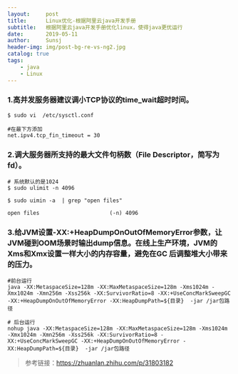 ```yaml
---
layout:     post
title:      Linux优化-根据阿里云java开发手册
subtitle:   根据阿里云java开发手册优化linux，使得java更优运行
date:       2019-05-11
author:     Sunsj
header-img: img/post-bg-re-vs-ng2.jpg
catalog: true
tags:
    - java
    - Linux
---
```


### 1.高并发服务器建议调小TCP协议的time_wait超时时间。 

```
$ sudo vi  /etc/sysctl.conf

#在最下方添加
net.ipv4.tcp_fin_timeout = 30

```

### 2.调大服务器所支持的最大文件句柄数（File Descriptor，简写为fd）。

```
# 系统默认的是1024
$ sudo ulimit -n 4096 

$ sudo uimin -a  | grep "open files"

open files                      (-n) 4096

```

### 3.给JVM设置-XX:+HeapDumpOnOutOfMemoryError参数，让JVM碰到OOM场景时输出dump信息。在线上生产环境，JVM的Xms和Xmx设置一样大小的内存容量，避免在GC 后调整堆大小带来的压力。


```
#前台运行
java -XX:MetaspaceSize=128m -XX:MaxMetaspaceSize=128m -Xms1024m -Xmx1024m -Xmn256m -Xss256k -XX:SurvivorRatio=8 -XX:+UseConcMarkSweepGC -XX:+HeapDumpOnOutOfMemoryError -XX:HeapDumpPath=${目录}  -jar /jar包路径 

# 后台运行
nohup java -XX:MetaspaceSize=128m -XX:MaxMetaspaceSize=128m -Xms1024m -Xmx1024m -Xmn256m -Xss256k -XX:SurvivorRatio=8 -XX:+UseConcMarkSweepGC -XX:+HeapDumpOnOutOfMemoryError -XX:HeapDumpPath=${目录}  -jar /jar包路径 
```


> 参考链接：https://zhuanlan.zhihu.com/p/31803182
